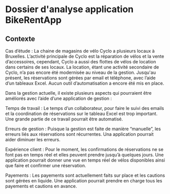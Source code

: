 # Dossier d'analyse application BikeRentApp #
## Contexte ##

Cas d’étude : La chaine de magasins de vélo Cyclo a plusieurs locaux à Bruxelles. L’activité principale de Cyclo est la réparation de vélos et la vente d’accessoires, cependant, Cyclo a aussi des flottes de vélos de location dans certains de ses locaux. La location, étant une activité secondaire de Cyclo, n’a pas encore été modernisée au niveau de la gestion. Jusqu'au présent, les réservations sont gérées par email et téléphone, avec l’aide d’un tableaux Excel. Aucun outil d’automatisation a encore été mis en place.  

Dans la gestion actuelle, il existe plusieurs aspects qui pourraient être améliorés avec l’aide d’une application de gestion :  

Temps de travail : Le temps d’un collaborateur, pour faire le suivi des emails et la coordination de réservations sur le tableau Excel est trop important. Une grande partie de ce travail pourrait être automatisé. 

Erreurs de gestion : Puisque la gestion est faite de manière “manuelle”, les erreurs liés aux réservations sont récurrentes. Una application pourrait aider diminuer les erreurs.   

Expérience client : Pour le moment, les confirmations de réservations ne se font pas en temps réel et elles peuvent prendre jusqu’à quelques jours. Une application pourrait donner une vue en temps réel de vélos disponibles ainsi que faire et confirmer une réservation.  

Payements : Les payements sont actuellement faits sur place et les cautions sont gérées en liquide. Une application pourrait prendre en charge tous les payements et cautions en avance.  
